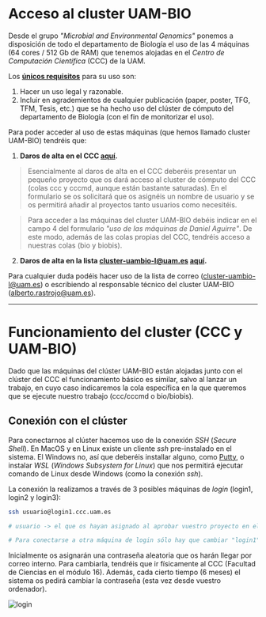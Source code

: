 # Acceso al cluster UAM-BIO

Desde el grupo _"Microbial and Environmental Genomics"_ ponemos a disposición de todo el departamento de Biología el uso de las 4 máquinas (64 cores / 512 Gb de RAM) que tenemos alojadas en el _Centro de Computación Científica_ (CCC) de la UAM. 

Los **<u>únicos requisitos</u>** para su uso son:
1.  Hacer un uso legal y razonable.  
2. Incluir en agrademientos de cualquier publicación (paper, poster, TFG, TFM, Tesis, etc.) que se ha hecho uso del clúster de cómputo del departamento de Biología (con el fin de monitorizar el uso). 

Para poder acceder al uso de estas máquinas (que hemos llamado cluster UAM-BIO) tendréis que:

1. **Daros de alta en el CCC [aquí](https://www.ccc.uam.es/es/accounts/sol_pro.html).**

> Esencialmente al daros de alta en el CCC deberéis presentar un pequeño proyecto que os dará acceso al cluster de cómputo del CCC (colas ccc y cccmd, aunque están bastante saturadas). En el formulario se os solicitará que os asignéis un nombre de usuario y se os permitirá añadir al proyectos tanto usuarios como necesitéis. 

> Para acceder a las máquinas del cluster UAM-BIO debéis indicar en el campo 4 del formulario _"uso de las máquinas de Daniel Aguirre"_.  De este modo, además de las colas propias del CCC, tendréis acceso a nuestras colas (bio y biobis).

2. **Daros de alta en la lista cluster-uambio-l@uam.es [aquí](https://listas-correo.uam.es/sympa/subscribe/cluster-uambio-l?previous_action=info). <!--**NO FUNCIONA LA LISTA** Crearla de nuevo-->**

Para cualquier duda podéis hacer uso de la lista de correo ([cluster-uambio-l@uam.es](cluster-uambio-l@uam.es)) o escribiendo al responsable técnico del cluster UAM-BIO ([alberto.rastrojo@uam.es](mailto:alberto.rastrojo@uam.es)).

***
# Funcionamiento del cluster (CCC y UAM-BIO)

Dado que las máquinas del clúster UAM-BIO están alojadas junto con el clúster del CCC el funcionamiento básico es similar, salvo al lanzar un trabajo, en cuyo caso indicaremos la cola específica en la que queremos que se ejecute nuestro trabajo (ccc/cccmd o bio/biobis). 

## Conexión con el clúster

Para conectarnos al clúster hacemos uso de la conexión _SSH_ (_Secure Shell_). En MacOS y en Linux existe un cliente _ssh_ pre-instalado en el sistema. El Windows no, así que deberéis installar alguno, como [Putty](https://www.putty.org/), o instalar _WSL_ (_Windows Subsystem for Linux_) que nos permitirá ejecutar comando de Linux desde Windows (como la conexión _ssh_). 

La conexión la realizamos a través de 3 posibles máquinas de _login_ (login1, login2 y login3):

```bash
ssh usuario@login1.ccc.uam.es

# usuario -> el que os hayan asignado al aprobar vuestro proyecto en el CCC

# Para conectarse a otra máquina de login sólo hay que cambiar "login1" por "login2" o "login3"
```

Inicialmente os asignarán una contraseña aleatoria que os harán llegar por correo interno. Para cambiarla, tendréis que ir físicamente al CCC (Facultad de Ciencias en el módulo 16). Además, cada cierto tiempo (6 meses) el sistema os pedirá cambiar la contraseña (esta vez desde vuestro ordenador).

![login]()

